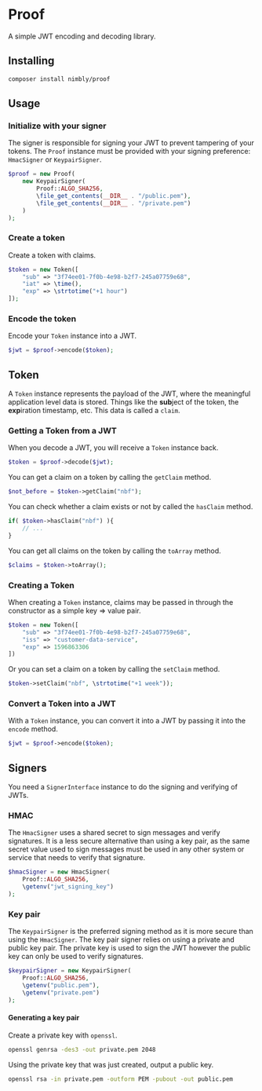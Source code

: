 # Proof

A simple JWT encoding and decoding library.

## Installing

```bash
composer install nimbly/proof
```

## Usage

### Initialize with your signer

The signer is responsible for signing your JWT to prevent tampering of your tokens. The `Proof` instance must be provided with your signing preference: `HmacSigner` or `KeypairSigner`.

```php
$proof = new Proof(
	new KeypairSigner(
		Proof::ALGO_SHA256,
		\file_get_contents(__DIR__ . "/public.pem"),
		\file_get_contents(__DIR__ . "/private.pem")
	)
);
```

### Create a token

Create a token with claims.

```php
$token = new Token([
	"sub" => "3f74ee01-7f0b-4e98-b2f7-245a07759e68",
	"iat" => \time(),
	"exp" => \strtotime("+1 hour")
]);
```

### Encode the token

Encode your `Token` instance into a JWT.

```php
$jwt = $proof->encode($token);
```

## Token

A `Token` instance represents the payload of the JWT, where the meaningful application level data is stored. Things like the **sub**ject of the token, the **exp**iration timestamp, etc. This data is called a `claim`.

### Getting a Token from a JWT

When you decode a JWT, you will receive a `Token` instance back.

```php
$token = $proof->decode($jwt);
```

You can get a claim on a token by calling the `getClaim` method.

```php
$not_before = $token->getClaim("nbf");
```

You can check whether a claim exists or not by called the `hasClaim` method.

```php
if( $token->hasClaim("nbf") ){
	// ...
}
```

You can get all claims on the token by calling the `toArray` method.

```php
$claims = $token->toArray();
```

### Creating a Token

When creating a `Token` instance, claims may be passed in through the constructor as a simple key => value pair.

```php
$token = new Token([
	"sub" => "3f74ee01-7f0b-4e98-b2f7-245a07759e68",
	"iss" => "customer-data-service",
	"exp" => 1596863306
])
```

Or you can set a claim on a token by calling the `setClaim` method.

```php
$token->setClaim("nbf", \strtotime("+1 week"));
```

### Convert a Token into a JWT

With a `Token` instance, you can convert it into a JWT by passing it into the `encode` method.

```php
$jwt = $proof->encode($token);
```

## Signers

You need a `SignerInterface` instance to do the signing and verifying of JWTs.

### HMAC

The `HmacSigner` uses a shared secret to sign messages and verify signatures. It is a less secure alternative than using a key pair, as the same secret value used to sign messages must be used in any other system or service that needs to verify that signature.

```php
$hmacSigner = new HmacSigner(
	Proof::ALGO_SHA256,
	\getenv("jwt_signing_key")
);
```

### Key pair

The `KeypairSigner` is the preferred signing method as it is more secure than using the `HmacSigner`. The key pair signer relies on using a private and public key pair. The private key is used to sign the JWT however the public key can only be used to verify signatures.

```php
$keypairSigner = new KeypairSigner(
	Proof::ALGO_SHA256,
	\getenv("public.pem"),
	\getenv("private.pem")
);
```

#### Generating a key pair

Create a private key with `openssl`.

```bash
openssl genrsa -des3 -out private.pem 2048
```

Using the private key that was just created, output a public key.

```bash
openssl rsa -in private.pem -outform PEM -pubout -out public.pem
```